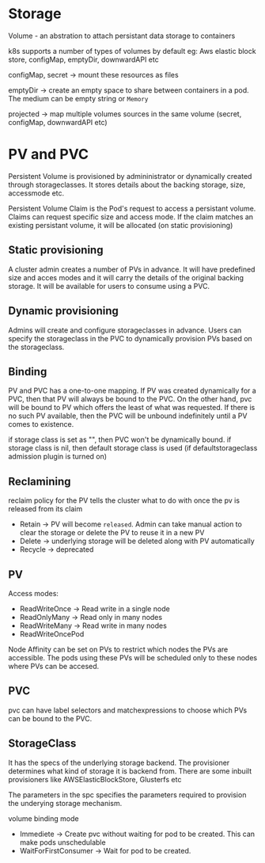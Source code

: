 # Storage

Volume - an abstration to attach persistant data storage to containers

k8s supports a number of types of volumes by default
eg: Aws elastic block store, configMap, emptyDir, downwardAPI etc

configMap, secret -> mount these resources as files

emptyDir -> create an empty space to share between containers in a pod. The
medium can be empty string or `Memory`

projected -> map multiple volumes sources in the same volume (secret, configMap,
downwardAPI etc)

# PV and PVC

Persistent Volume is provisioned by admininistrator or dynamically created
through storageclasses. It stores details about the backing storage, size,
accessmode etc.

Persistent Volume Claim is the Pod's request to access a persistant volume.
Claims can request specific size and access mode. If the claim matches an
existing persistant volume, it will be allocated (on static provisioning)

## Static provisioning

A cluster admin creates a number of PVs in advance. It will have predefined size
and acces modes and it will carry the details of the original backing storage.
It will be available for users to consume using a PVC.

## Dynamic provisioning

Admins will create and configure storageclasses in advance. Users can specify
the storageclass in the PVC to dynamically provision PVs based on the
storageclass.

## Binding

PV and PVC has a one-to-one mapping. If PV was created dynamically for a PVC,
then that PV will always be bound to the PVC. On the other hand, pvc will be
bound to PV which offers the least of what was requested. If there is no such PV
available, then the PVC will be unbound indefinitely until a PV comes to
existence.

if storage class is set as "", then PVC won't be dynamically bound. if storage
class is nil, then default storage class is used (if defaultstorageclass
admission plugin is turned on)

## Reclamining

reclaim policy for the PV tells the cluster what to do with once the pv is
released from its claim

* Retain -> PV will become `released`. Admin can take manual action to clear the
  storage or delete the PV to reuse it in a new PV
* Delete -> underlying storage will be deleted along with PV automatically
* Recycle -> deprecated

## PV

Access modes:
* ReadWriteOnce ->  Read write in a single node
* ReadOnlyMany ->  Read only in many nodes
* ReadWriteMany ->  Read write in many nodes
* ReadWriteOncePod

Node Affinity can be set on PVs to restrict which nodes the PVs are accessible.
The pods using these PVs will be scheduled only to these nodes where PVs can
be accesed.

## PVC

pvc can have label selectors and matchexpressions to choose which PVs can be bound to the PVC.

## StorageClass

It has the specs of the underlying storage backend. The provisioner determines
what kind of storage it is backend from. There are some inbuilt provisioners
like AWSElasticBlockStore, Glusterfs etc

The parameters in the spc specifies the parameters required to provision the
underying storage mechanism.

volume binding mode
* Immediete -> Create pvc without waiting for pod to be created. This can make
  pods unschedulable
* WaitForFirstConsumer -> Wait for pod to be created.
